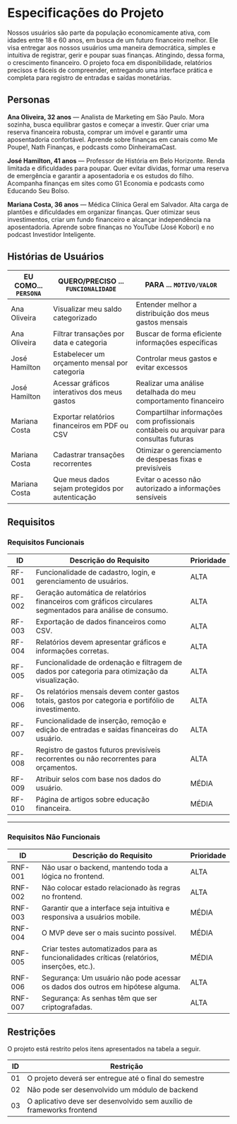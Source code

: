 # Especificações do Projeto

Nossos usuários são parte da população economicamente ativa, com idades entre 18 e 60 anos, em busca de um futuro financeiro melhor.
Ele visa entregar aos nossos usuários uma maneira democrática, simples e intuitiva de registrar, gerir e poupar suas finanças. 
Atingindo, dessa forma, o crescimento financeiro.
O projeto foca em disponibilidade, relatórios precisos e fáceis de compreender, entregando uma interface prática e completa para
registro de entradas e saídas monetárias. 

## Personas

**Ana Oliveira, 32 anos** — Analista de Marketing em São Paulo. Mora sozinha, busca equilibrar gastos e começar a investir. Quer criar uma reserva financeira robusta, comprar um imóvel e garantir uma aposentadoria confortável. Aprende sobre finanças em canais como Me Poupe!, Nath Finanças, e podcasts como DinheiramaCast.

**José Hamilton, 41 anos** — Professor de História em Belo Horizonte. Renda limitada e dificuldades para poupar. Quer evitar dívidas, formar uma reserva de emergência e garantir a aposentadoria e os estudos do filho. Acompanha finanças em sites como G1 Economia e podcasts como Educando Seu Bolso.

**Mariana Costa, 36 anos** — Médica Clínica Geral em Salvador. Alta carga de plantões e dificuldades em organizar finanças. Quer otimizar seus investimentos, criar um fundo financeiro e alcançar independência na aposentadoria. Aprende sobre finanças no YouTube (José Kobori) e no podcast Investidor Inteligente.

## Histórias de Usuários

|EU COMO... `PERSONA`           | QUERO/PRECISO ... `FUNCIONALIDADE`                               | PARA ... `MOTIVO/VALOR`                                    |
|------------------------------|-----------------------------------------------------------------|------------------------------------------------------------|
|Ana Oliveira            | Visualizar meu saldo categorizado                               | Entender melhor a distribuição dos meus gastos mensais      |
|Ana Oliveira           | Filtrar transações por data e categoria                         | Buscar de forma eficiente informações específicas            |
|José Hamilton           | Estabelecer um orçamento mensal por categoria                   | Controlar meus gastos e evitar excessos                     |
|José Hamilton           | Acessar gráficos interativos dos meus gastos                    | Realizar uma análise detalhada do meu comportamento financeiro |
|Mariana Costa           | Exportar relatórios financeiros em PDF ou CSV                   | Compartilhar informações com profissionais contábeis ou arquivar para consultas futuras |
|Mariana Costa          | Cadastrar transações recorrentes                                | Otimizar o gerenciamento de despesas fixas e previsíveis    |
|Mariana Costa           | Que meus dados sejam protegidos por autenticação                | Evitar o acesso não autorizado a informações sensíveis      |

## Requisitos

### **Requisitos Funcionais**

| ID      | Descrição do Requisito                                                                 | Prioridade |
|---------|----------------------------------------------------------------------------------------|------------|
| RF-001 | Funcionalidade de cadastro, login, e gerenciamento de usuários. | ALTA | 
| RF-002 | Geração automática de relatórios financeiros com gráficos circulares segmentados para análise de consumo. | ALTA | 
| RF-003 | Exportação de dados financeiros como CSV. | ALTA | 
| RF-004 | Relatórios devem apresentar gráficos e informações corretas. | ALTA |
| RF-005 | Funcionalidade de ordenação e filtragem de dados por categoria para otimização da visualização. | ALTA | 
| RF-006 | Os relatórios mensais devem conter gastos totais, gastos por categoria e portifólio de investimento. | ALTA | 
| RF-007 | Funcionalidade de inserção, remoção e edição de entradas e saídas financeiras do usuário. | ALTA | 
| RF-008 | Registro de gastos futuros previsíveis recorrentes ou não recorrentes para orçamentos. | ALTA | 
| RF-009 | Atribuir selos com base nos dados do usuário. | MÉDIA |
| RF-010 | Página de artigos sobre educação financeira. | MÉDIA |

---

### **Requisitos Não Funcionais**

| ID       | Descrição do Requisito                                                            | Prioridade |
|----------|-----------------------------------------------------------------------------------|------------|
| RNF-001  | Não usar o backend, mantendo toda a lógica no frontend.                            | ALTA       |
| RNF-002  | Não colocar estado relacionado às regras no frontend.                              | ALTA       |
| RNF-003  | Garantir que a interface seja intuitiva e responsiva a usuários mobile.            | MÉDIA      |
| RNF-004  | O MVP deve ser o mais sucinto possível.                                            | MÉDIA      |
| RNF-005  | Criar testes automatizados para as funcionalidades críticas (relatórios, inserções, etc.). | MÉDIA      |
| RNF-006  | Segurança: Um usuário não pode acessar os dados dos outros em hipótese alguma.     | ALTA       |
| RNF-007  | Segurança: As senhas têm que ser criptografadas.                                   | ALTA       |


## Restrições

O projeto está restrito pelos itens apresentados na tabela a seguir.

|ID| Restrição                                             |
|--|-------------------------------------------------------|
|01| O projeto deverá ser entregue até o final do semestre |
|02| Não pode ser desenvolvido um módulo de backend        |
|03| O aplicativo deve ser desenvolvido sem auxílio de frameworks frontend       |
